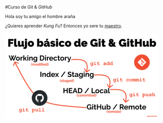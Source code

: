 #Curso de _Git_ & _GitHub_

Hola soy tu amigo el hombre araña

¿Quieres aprender _Kung Fu_? Entonces yo sere tu [maestro](maestro).

![Flujo de Git](git-flow.png)